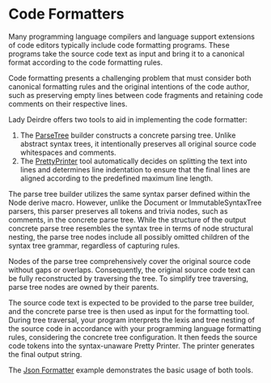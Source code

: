 <!------------------------------------------------------------------------------
  This file is a part of the "Lady Deirdre" work,
  a compiler front-end foundation technology.

  This work is proprietary software with source-available code.

  To copy, use, distribute, and contribute to this work, you must agree to
  the terms of the General License Agreement:

  https://github.com/Eliah-Lakhin/lady-deirdre/blob/master/EULA.md.

  The agreement grants you a Commercial-Limited License that gives you
  the right to use my work in non-commercial and limited commercial products
  with a total gross revenue cap. To remove this commercial limit for one of
  your products, you must acquire an Unrestricted Commercial License.

  If you contribute to the source code, documentation, or related materials
  of this work, you must assign these changes to me. Contributions are
  governed by the "Derivative Work" section of the General License
  Agreement.

  Copying the work in parts is strictly forbidden, except as permitted under
  the terms of the General License Agreement.

  If you do not or cannot agree to the terms of this Agreement,
  do not use this work.

  This work is provided "as is" without any warranties, express or implied,
  except to the extent that such disclaimers are held to be legally invalid.

  Copyright (c) 2024 Ilya Lakhin (Илья Александрович Лахин).
  All rights reserved.
------------------------------------------------------------------------------->

# Code Formatters

Many programming language compilers and language support extensions of code
editors typically include code formatting programs. These programs take the
source code text as input and bring it to a canonical format according to the
code formatting rules.

Code formatting presents a challenging problem that must consider both canonical
formatting rules and the original intentions of the code author, such as
preserving empty lines between code fragments and retaining code comments on
their respective lines.

Lady Deirdre offers two tools to aid in implementing the code formatter:

1. The
   [ParseTree](https://docs.rs/lady-deirdre/2.0.1/lady_deirdre/syntax/struct.ParseTree.html)
   builder constructs a concrete parsing tree. Unlike abstract syntax trees, it
   intentionally preserves all original source code whitespaces and comments.
2. The
   [PrettyPrinter](https://docs.rs/lady-deirdre/2.0.1/lady_deirdre/format/struct.PrettyPrinter.html)
   tool automatically decides on splitting the text into lines and determines
   line indentation to ensure that the final lines are aligned according to the
   predefined maximum line length.

The parse tree builder utilizes the same syntax parser defined within the Node
derive macro. However, unlike the Document or ImmutableSyntaxTree parsers, this
parser preserves all tokens and trivia nodes, such as comments, in the concrete
parse tree. While the structure of the output concrete parse tree resembles the
syntax tree in terms of node structural nesting, the parse tree nodes include
all possibly omitted children of the syntax tree grammar, regardless of
capturing rules.

Nodes of the parse tree comprehensively cover the original source code without
gaps or overlaps. Consequently, the original source code text can be fully
reconstructed by traversing the tree. To simplify tree traversing, parse tree
nodes are owned by their parents.

The source code text is expected to be provided to the parse tree builder, and
the concrete parse tree is then used as input for the formatting tool. During
tree traversal, your program interprets the lexis and tree nesting of the
source code in accordance with your programming language formatting rules,
considering the concrete tree configuration. It then feeds the source code
tokens into the syntax-unaware Pretty Printer. The printer generates the final
output string.

The [Json Formatter](https://github.com/Eliah-Lakhin/lady-deirdre/tree/1f4ecdac2a1d8c73e6d94909fb0c7fcd04d31fc0/work/crates/examples/src/json_formatter)
example demonstrates the basic usage of both tools.
